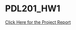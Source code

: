 # PDL201_HW1

[Click Here for the Project Report](https://github.com/noamsgl/PDL201_HW1/blob/master/Project%20Report.pdf)
